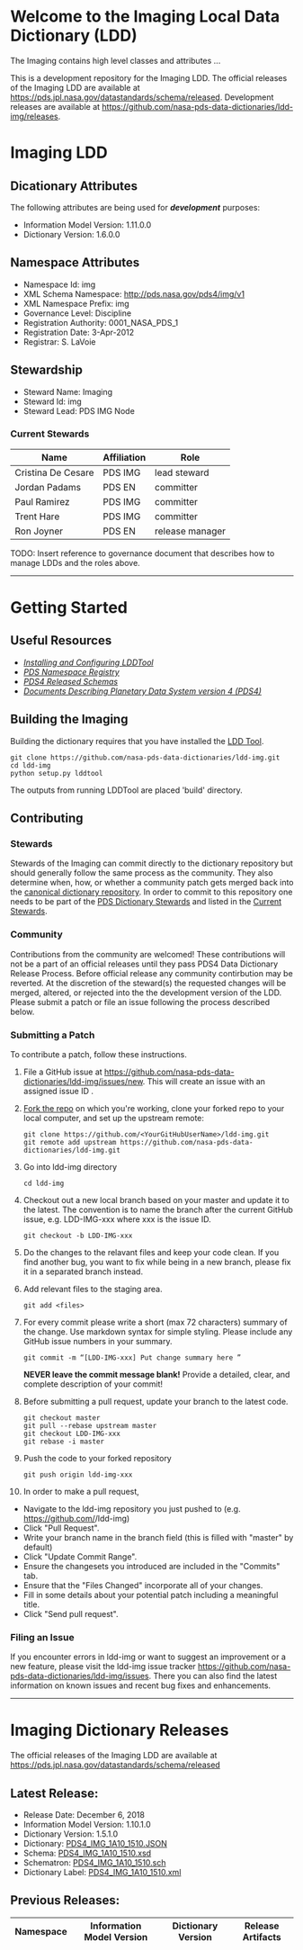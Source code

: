 # Welcome to the Imaging Local Data Dictionary (LDD)

The Imaging contains high level classes and attributes ...

This is a development repository for the Imaging LDD. The official releases of the Imaging LDD 
are available at <https://pds.jpl.nasa.gov/datastandards/schema/released>. Development releases are available at <https://github.com/nasa-pds-data-dictionaries/ldd-img/releases>. 

# Imaging LDD

## Dicationary Attributes

The following attributes are being used for ***development*** purposes: 

- Information Model Version: 1.11.0.0 
- Dictionary Version: 1.6.0.0


## Namespace Attributes

- Namespace Id: img
- XML Schema Namespace: http://pds.nasa.gov/pds4/img/v1
- XML Namespace Prefix: img
- Governance Level: Discipline
- Registration Authority: 0001_NASA_PDS_1
- Registration Date: 3-Apr-2012
- Registrar: S. LaVoie

## Stewardship

- Steward Name: Imaging
- Steward Id: img
- Steward Lead: PDS IMG Node

### Current Stewards

| Name | Affiliation | Role |
| ---- | ----------- | ----- |
| Cristina De Cesare | PDS IMG | lead steward |
| Jordan Padams | PDS EN | committer |
| Paul Ramirez | PDS IMG | committer |
| Trent Hare | PDS IMG | committer |
| Ron Joyner | PDS EN | release manager |

TODO: Insert reference to governance document that describes how to manage LDDs and the roles above. 
***

# Getting Started

## Useful Resources

- [*Installing and Configuring LDDTool*](http://sbndev.astro.umd.edu/wiki/Installing_and_Configuring_LDDTool)
- [*PDS Namespace Registry*](https://pds.jpl.nasa.gov/datastandards/schema/pds-namespace-registry.pdf)
- [*PDS4 Released Schemas*](https://pds.jpl.nasa.gov/datastandards/schema/released/)
- [*Documents Describing Planetary Data System version 4 (PDS4)*](https://pds.jpl.nasa.gov/datastandards/documents/)

## Building the Imaging 

Building the dictionary requires that you have installed the [LDD Tool](https://pds.nasa.gov/tools/about/ldd/). 

```
git clone https://github.com/nasa-pds-data-dictionaries/ldd-img.git
cd ldd-img
python setup.py lddtool
```

The outputs from running LDDTool are placed 'build' directory.

## Contributing


### Stewards

Stewards of the Imaging can commit directly to the dictionary repository but should generally follow the same process as the community. They also determine when, how, or whether a community patch gets merged back into the [canonical dictionary repository](https://github.com/nasa-pds-data-dictionaries/ldd-img). In order to commit to this repository one needs to be part of the [PDS Dictionary Stewards](https://github.com/orgs/nasa-pds-data-dictionaries/teams/pds-dictionary-stewards) and listed in the [Current Stewards](#Current-Stewards).


### Community

Contributions from the community are welcomed! These contributions will not be a part of an official releases until they pass PDS4 Data Dictionary Release Process. Before official release any community contirbution may be reverted. At the discretion of the steward(s) the requested changes will be merged, altered, or rejected into the the development version of the LDD. Please submit a patch or file an issue following the process described below.


### Submitting a Patch

To contribute a patch, follow these instructions.

1. File a GitHub issue at https://github.com/nasa-pds-data-dictionaries/ldd-img/issues/new. This will create an issue with an assigned issue ID .

2. [Fork the repo](http://help.github.com/fork-a-repo) on which you're working, clone your forked repo to your local computer, and set up the upstream remote:
    ```
    git clone https://github.com/<YourGitHubUserName>/ldd-img.git
    git remote add upstream https://github.com/nasa-pds-data-dictionaries/ldd-img.git
    ```
3. Go into ldd-img directory
    ```
    cd ldd-img
    ```
4. Checkout out a new local branch based on your master and update it to the latest. The convention is to name the branch after the current GitHub issue, e.g. LDD-IMG-xxx where xxx is the issue ID.
    ```
    git checkout -b LDD-IMG-xxx
    ```
5. Do the changes to the relavant files and keep your code clean. If you find another bug, you want to fix while being in a new branch, please fix it in a separated branch instead.

6. Add relevant files to the staging  area.
    ```
    git add <files>
    ```
7. For every commit please write a short (max 72 characters) summary of the change. Use markdown syntax for simple styling. Please include any GitHub issue numbers in your summary.
    ```
    git commit -m “[LDD-IMG-xxx] Put change summary here ”
    ```
    **NEVER leave the commit message blank!** Provide a detailed, clear, and complete description of your commit!

8. Before submitting a pull request, update your branch to the latest code.
    ```
    git checkout master
    git pull --rebase upstream master
    git checkout LDD-IMG-xxx
    git rebase -i master
    ```
9. Push the code to your forked repository
    ```
    git push origin ldd-img-xxx
    ```
10. In order to make a pull request,
  * Navigate to the ldd-img repository you just pushed to (e.g. https://github.com/<YourGitHubUserName>/ldd-img)
  * Click "Pull Request".
  * Write your branch name in the branch field (this is filled with "master" by default)
  * Click "Update Commit Range".
  * Ensure the changesets you introduced are included in the "Commits" tab.
  * Ensure that the "Files Changed" incorporate all of your changes.
  * Fill in some details about your potential patch including a meaningful title.
  * Click "Send pull request".

### Filing an Issue

If you encounter errors in ldd-img or want to suggest an improvement or a new
feature, please visit the ldd-img issue tracker 
https://github.com/nasa-pds-data-dictionaries/ldd-img/issues.  There you can also find the
latest information on known issues and recent bug fixes and enhancements.

***

# Imaging Dictionary Releases

The official releases of the Imaging LDD are available at <https://pds.jpl.nasa.gov/datastandards/schema/released>

## Latest Release:

- Release Date: December 6, 2018 
- Information Model Version: 1.10.1.0
- Dictionary Version: 1.5.1.0
- Dictionary: [PDS4_IMG_1A10_1510.JSON](https://pds.jpl.nasa.gov/datastandards/schema/released/img/v1/PDS4_IMG_1A10_1510.JSON)
- Schema: [PDS4_IMG_1A10_1510.xsd](https://pds.jpl.nasa.gov/datastandards/schema/released/img/v1/PDS4_IMG_1A10_1510.xsd)
- Schematron: [PDS4_IMG_1A10_1510.sch](https://pds.jpl.nasa.gov/datastandards/schema/released/img/v1/PDS4_IMG_1A10_1510.sch)
- Dictionary Label: [PDS4_IMG_1A10_1510.xml](https://pds.jpl.nasa.gov/datastandards/schema/released/img/v1/PDS4_IMG_1A10_1510.xml)

## Previous Releases:

| Namespace | Information Model Version | Dictionary Version | Release Artifacts |
| --------- | ------------------------- | ------------------ | ----------------- |

 

